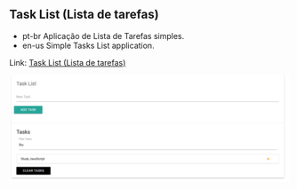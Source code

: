 ## Task List (Lista de tarefas)
- pt-br
  Aplicação de Lista de Tarefas simples.
- en-us
  Simple Tasks List application.

Link: <a href="https://capelaum-tasklist.netlify.app" target="_blank">Task List (Lista de tarefas)</a>

<div align="center">
  <img src="./tasklist.png" width="700">
</div>
